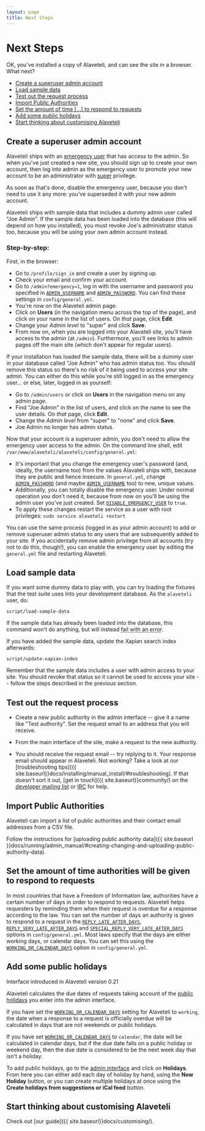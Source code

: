 ```yaml
---
layout: page
title: Next Steps
---
```

# Next Steps

<p class="lead">
    OK, you've installed a copy of Alaveteli, and can see the site in a browser. What next?
</p>

   * [Create a superuser admin account](#create-a-superuser-admin-account)
   * [Load sample data](#load-sample-data)
   * [Test out the request process](#test-out-the-request-process)
   * [Import Public Authorities](#import-public-authorities)
   * [Set the amount of time [...] to respond to requests](#set-the-amount-of-time-authorities-will-be-given-to-respond-to-requests)
   * [Add some public holidays](#add-some-public-holidays)
   * [Start thinking about customising Alaveteli](#start-thinking-about-customising-alaveteli)


## Create a superuser admin account

Alaveteli ships with an
<a href="{{site.baseurl}}docs/glossary/#emergency" class="glossary__link">emergency user</a>
that has access to the admin. So when you've just created a new site, you
should sign up to create your own account, then log into admin as the emergency
user to promote your new account to be an administrator with
<a href="{{ site.baseurl }}docs/glossary/#super" class="glossary__link">super</a>
privilege.

As soon as that's done, disable the emergency user, because you don't need to
use it any more: you've superseded it with your new admin account.

Alaveteli ships with sample data that includes a dummy admin user called "Joe
Admin". If the sample data has been loaded into the database (this will depend on
how you installed), you must revoke Joe's administrator status too, because you
will be using your own admin account instead.

### Step-by-step:

First, in the browser:

* Go to `/profile/sign_in` and create a user by signing up.
* Check your email and confirm your account.
* Go to `/admin?emergency=1`, log in with the username and password you specified in
  [`ADMIN_USERNAME`]({{site.baseurl}}docs/customising/config/#admin_username)
  and [`ADMIN_PASSWORD`]({{site.baseurl}}docs/customising/config/#admin_password).
  You can find these settings in `config/general.yml`.
* You're now on the Alaveteli admin page.
* Click on **Users**  (in the navigation menu across the top of the page), and
  click on your name in the list of users. On *that* page,  click **Edit**.
* Change your *Admin level* to "super" and click **Save**.
* From now on, when you are logged into your Alavateli site, you'll have access
  to the admin (at `/admin`). Furthermore, you'll see links to admin pages off
  the main site (which don't appear for regular users).

If your installation has loaded the sample data, there will be a dummy user in
your database called "Joe Admin" who has admin status too. You should remove
this status so there's no risk of it being used to access your site admin. You
can either do this while you're still logged in as the emergency user... or
else, later, logged in as yourself:

* Go to `/admin/users` or click on **Users** in the navigation menu on any
  admin page.
* Find "Joe Admin" in the list of users, and click on the name to see the
  user details. On *that* page, click **Edit**.
* Change the *Admin level* from "super" to "none" and click **Save**.
* Joe Admin no longer has admin status.

Now that your account is a superuser admin, you don't need to allow the
emergency user access to the admin. On the command line shell, edit
`/var/www/alaveteli/alaveteli/config/general.yml`:

* It's important that you change the emergency user's password (and, ideally,
  the username too) from the values Alavateli ships with, because they are
  public and hence insecure. In `general.yml`, change
  [`ADMIN_PASSWORD`]({{site.baseurl}}docs/customising/config/#admin_password)
  (and maybe [`ADMIN_USERNAME`]({{site.baseurl}}docs/customising/config/#admin_username)
  too) to new, unique values.
* Additionally, you can totally disable the emergency user. Under normal
  operation you don't need it, because from now on you'll be using the admin
  user you've just created.
  Set [`DISABLE_EMERGENCY_USER`]({{site.baseurl}}docs/customising/config/#disable_emergency_user)
  to `true`.
* To apply these changes restart the service as a user with root privileges:
  `sudo service alaveteli restart`

You can use the same process (logged in as your admin account) to add or remove
superuser admin status to any users that are subsequently added to your site.
If you accidentally remove admin privilege from all accounts (try not to do
this, though!), you can enable the emergency user by editing the `general.yml`
file and restarting Alaveteli.

## Load sample data

If you want some dummy data to play with, you can try loading the fixtures that
the test suite uses into your development database. As the `alaveteli` user, do:

    script/load-sample-data

If the sample data has already been loaded into the database, this command won't
do anything, but will instead <abbr
title='PG::Error: ERROR:  permission denied: "RI_ConstraintTrigger_XXXXXX" is a system trigger'>fail
with an error</abbr>.

If you have added the sample data, update the Xapian search index afterwards:

    script/update-xapian-index

Remember that the sample data includes a user with admin access to your site.
You should revoke that status so it cannot be used to access your site --
follow the steps described in the previous section.

## Test out the request process

* Create a new public authority in the admin interface -- give it a name like
  "Test authority". Set the request email to an address that you will receive.

* From the main interface of the site, make a request to the new authority.

* You should receive the request email -- try replying to it. Your response
  email should appear in Alaveteli. Not working? Take a look at our
  [troubleshooting tips]({{ site.baseurl}}docs/installing/manual_install/#troubleshooting).
  If that doesn't sort it out, [get in touch]({{ site.baseurl}}community/) on
  the [developer mailing list](https://groups.google.com/forum/#!forum/alaveteli-dev) or [IRC](http://www.irc.mysociety.org/) for help.

## Import Public Authorities

Alaveteli can import a list of public authorities and their contact email addresses from a CSV file.

Follow the instructions for
[uploading public authority data]({{ site.baseurl }}docs/running/admin_manual/#creating-changing-and-uploading-public-authority-data).

## Set the amount of time authorities will be given to respond to requests

In most countries that have a Freedom of Information law, authorities
have a certain number of days in order to respond to requests. Alaveteli
helps requesters by reminding them when their request is overdue for a
response according to the law. You can set the number of days an
authority is given to respond to a request in the
[`REPLY_LATE_AFTER_DAYS`]({{site.baseurl}}docs/customising/config/#reply_late_after_days),
[`REPLY_VERY_LATE_AFTER_DAYS`]({{site.baseurl}}docs/customising/config/#reply_very_late_after_days)
and
[`SPECIAL_REPLY_VERY_LATE_AFTER_DAYS`]({{site.baseurl}}docs/customising/config/#special_reply_very_late_after_days)
options in `config/general.yml`. Most laws specify that the days are
either working days, or calendar days. You can set this using the
[`WORKING_OR_CALENDAR_DAYS`]({{site.baseurl}}docs/customising/config/#working_or_calendar_days)
option in `config/general.yml`.

## Add some public holidays

<div class="attention-box info">
Interface introduced in Alaveteli version 0.21
</div>

Alaveteli calculates the due dates of requests taking account of the
<a href="{{ site.baseurl }}docs/glossary/#holiday" class="glossary__link">public holidays</a>
you enter into the admin interface.

If you have set the
[`WORKING_OR_CALENDAR_DAYS`]({{site.baseurl}}docs/customising/config/#working_or_calendar_days)
setting for Alaveteli to `working`, the date when a response to a
request is officially overdue will be calculated in days that are not
weekends or public holidays.

If you have set
[`WORKING_OR_CALENDAR_DAYS`]({{site.baseurl}}docs/customising/config/#working_or_calendar_days)
to `calendar`, the date will be calculated in calendar days, but if the
due date falls on a public holiday or weekend day, then the due date is
considered to be the next week day that isn't a holiday.

To add public holidays, go to the
<a href="{{ site.baseurl }}docs/glossary/#admin" class="glossary__link">admin interface</a>
and click on **Holidays**. From here you can either add each day of holiday by
hand, using the **New Holiday** button, or you can create multiple holidays at
once using the **Create holidays from suggestions or iCal feed** button.

## Start thinking about customising Alaveteli

Check out [our guide]({{ site.baseurl}}docs/customising/).


